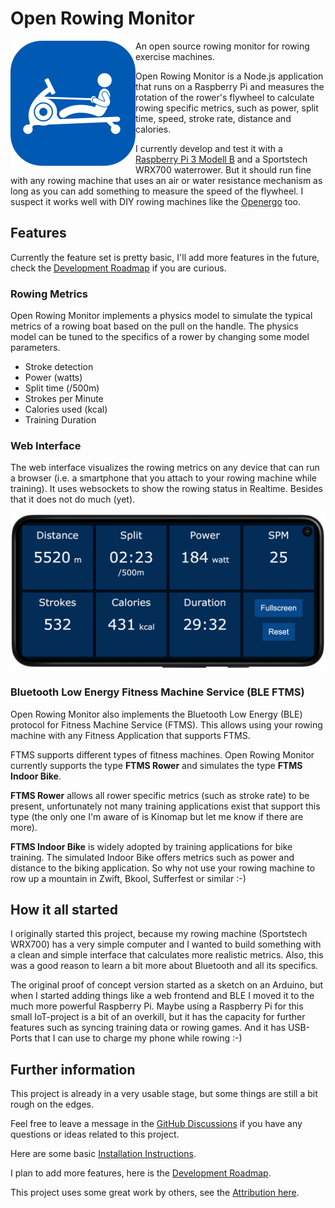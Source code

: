 # Open Rowing Monitor

<!-- markdownlint-disable-next-line no-inline-html -->
<img width="200" height="200" align="left" src="doc/img/openrowingmonitor_icon.png">

An open source rowing monitor for rowing exercise machines.

Open Rowing Monitor is a Node.js application that runs on a Raspberry Pi and measures the rotation of the rower's flywheel to calculate rowing specific metrics, such as power, split time, speed, stroke rate, distance and calories.

I currently develop and test it with a [Raspberry Pi 3 Modell B](https://www.raspberrypi.org/products/raspberry-pi-3-model-b/) and a Sportstech WRX700 waterrower. But it should run fine with any rowing machine that uses an air or water resistance mechanism as long as you can add something to measure the speed of the flywheel.
I suspect it works well with DIY rowing machines like the [Openergo](https://openergo.webs.com) too.

## Features

Currently the feature set is pretty basic, I'll add more features in the future, check the [Development Roadmap](doc/backlog.md) if you are curious.

### Rowing Metrics

Open Rowing Monitor implements a physics model to simulate the typical metrics of a rowing boat based on the pull on the handle. The physics model can be tuned to the specifics of a rower by changing some model parameters.

* Stroke detection
* Power (watts)
* Split time (/500m)
* Strokes per Minute
* Calories used (kcal)
* Training Duration

### Web Interface

The web interface visualizes the rowing metrics on any device that can run a browser (i.e. a smartphone that you attach to your rowing machine while training). It uses websockets to show the rowing status in Realtime. Besides that it does not do much (yet).

<!-- markdownlint-disable-next-line no-inline-html -->
<img src="doc/img/openrowingmonitor_frontend.png" width="700"><br clear="left">

### Bluetooth Low Energy Fitness Machine Service (BLE FTMS)

Open Rowing Monitor also implements the Bluetooth Low Energy (BLE) protocol for Fitness Machine Service (FTMS). This allows using your rowing machine with any Fitness Application that supports FTMS.

FTMS supports different types of fitness machines. Open Rowing Monitor currently supports the type **FTMS Rower** and simulates the type **FTMS Indoor Bike**.

**FTMS Rower** allows all rower specific metrics (such as stroke rate) to be present, unfortunately not many training applications exist that support this type (the only one I'm aware of is Kinomap but let me know if there are more).

**FTMS Indoor Bike** is widely adopted by training applications for bike training. The simulated Indoor Bike offers metrics such as power and distance to the biking application. So why not use your rowing machine to row up a mountain in Zwift, Bkool, Sufferfest or similar :-)

## How it all started

I originally started this project, because my rowing machine (Sportstech WRX700) has a very simple computer and I wanted to build something with a clean and simple interface that calculates more realistic metrics. Also, this was a good reason to learn a bit more about Bluetooth and all its specifics.

The original proof of concept version started as a sketch on an Arduino, but when I started adding things like a web frontend and BLE I moved it to the much more powerful Raspberry Pi. Maybe using a Raspberry Pi for this small IoT-project is a bit of an overkill, but it has the capacity for further features such as syncing training data or rowing games. And it has USB-Ports that I can use to charge my phone while rowing :-)

## Further information

This project is already in a very usable stage, but some things are still a bit rough on the edges.

Feel free to leave a message in the [GitHub Discussions](https://github.com/laberning/openrowingmonitor/discussions) if you have any questions or ideas related to this project.

Here are some basic [Installation Instructions](doc/installation.md).

I plan to add more features, here is the [Development Roadmap](doc/backlog.md).

This project uses some great work by others, see the [Attribution here](doc/attribution.md).
